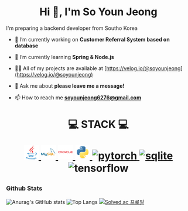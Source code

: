 <h1 align="center">Hi 👋, I'm So Youn Jeong </h1>


 I'm preparing a backend developer from Southo Korea


- 🔭 I’m currently working on **Customer Referral System based on database**

- 🌱 I’m currently learning **Spring & Node.js**

- 👨‍💻 All of my projects are available at [https://velog.io/@soyounjeong](https://velog.io/@soyounjeong)

- 💬 Ask me about **please leave me a message!**

- 📫 How to reach me **soyounjeong6276@gmail.com**



<h1 align="center"> 💻 STACK 💻
<p align="center">
 <a href="https://www.java.com" target="_blank"> <img src="https://raw.githubusercontent.com/devicons/devicon/master/icons/java/java-original.svg" alt="java" width="40" height="40"/> </a> 
 <a href="https://www.mysql.com/" target="_blank"> <img src="https://raw.githubusercontent.com/devicons/devicon/master/icons/mysql/mysql-original-wordmark.svg" alt="mysql" width="40" height="40"/> </a>
 <a href="https://www.oracle.com/" target="_blank"> <img src="https://raw.githubusercontent.com/devicons/devicon/master/icons/oracle/oracle-original.svg" alt="oracle" width="40" height="40"/> </a>
 <a href="https://www.python.org" target="_blank"> <img src="https://raw.githubusercontent.com/devicons/devicon/master/icons/python/python-original.svg" alt="python" width="40" height="40"/> </a>
 <a href="https://pytorch.org/" target="_blank"> <img src="https://www.vectorlogo.zone/logos/pytorch/pytorch-icon.svg" alt="pytorch" width="40" height="40"/> </a> <a href="https://www.sqlite.org/" target="_blank"> <img src="https://www.vectorlogo.zone/logos/sqlite/sqlite-icon.svg" alt="sqlite" width="40" height="40"/> </a>  <img src="https://www.vectorlogo.zone/logos/tensorflow/tensorflow-icon.svg" alt="tensorflow" width="40" height="40"/> </a> </p>




### Github Stats
![Anurag's GitHub stats](https://github-readme-stats.vercel.app/api?username=soyounjeong&show_icons=true&theme=dracula) 
![Top Langs](https://github-readme-stats.vercel.app/api/top-langs/?username=soyounjeong&layout=compact&theme=tokyonight)
[![Solved.ac 프로필](http://mazassumnida.wtf/api/v2/generate_badge?boj=wd1336syj)](https://solved.ac/wd1336syj)


